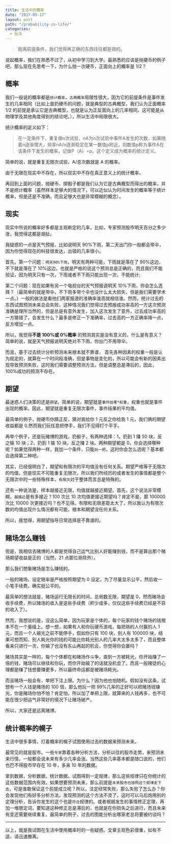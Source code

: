 ```yaml
---
title: 生活中的概率
date: "2017-05-17"
layout: post
path: "/probability-in-life/"
categories:
  - 扯淡
---
```


> 脱离前提条件，我们觉得再正确的东西往往都是错的。

说起概率，我们在熟悉不过了，从初中学习到大学。最熟悉的应该是抛硬币的例子吧，那么现在先思考一下，为什么抛一次硬币，正面向上的概率是 1/2？

<!--more-->

## 概率

我们一般说的概率都是`统计概率`，`古典概率`局限性很大，因为它的前提条件是事件发生的几率相同（比如上面扔硬币的问题，就是典型的古典概型，我们认为正面概率 1/2 的前提是承认它是古典概型，也就是认为正反面向上的几率相同，这可能是从物理学及其他角度得到的结论吧。），所以生活中局限很大。

统计概率的定义如下：

> 在一定条件下，重复做n次试验，nA为n次试验中事件A发生的次数，如果随着n逐渐增大，频率nA/n逐渐稳定在某一数值p附近，则数值p称为事件A在该条件下发生的概率，记做P（A）=p。这个定义成为概率的统计定义。

简单的说，就是重复无限次试验，A/总次数就是 A 的概率。

由于无限在现实中不存在，所以现实中不存在真正意义上的统计概率。

再回到上面的问题，抛硬币、掷骰子都是我们认为它是古典概型而得出的概率，并不是统计概率（虽然样本足够大的情况下，可以近似认为时间发生的概率等于统计概率，但是还是不准确，而且足够大也是非常模糊的概念）。

## 现实

现实中所说的概率好多都是主观断定的几率，比如，专家预测股市明天百分之多少涨，我觉得这都是胡扯。

我疑惑的一点是天气预报，比如说明天 90%下雨，第二天出门你一般都会带伞，因为你觉得现在的科技很发达，出错的几率很小。

首先，第一个问题：`明天90%下雨`，明天有两种可能，下雨就是落在了 90%这边，不下就是落在了 10%这边，也就是严格的说这个预测总是正确的，而且我们不能验证，因为明天只有一次，下雨或者不下雨只能出现一次，不能统计;

第二个问题：现在如果有另一个电视台的天气预报说明天 10%下雨，你会怎么选择？（最简单的就是带伞，不下雨多带个伞也没什么太大损失，但是我们需要学术一点。）一般的做法是看他们两家报道的准确率谁高就相信谁。然而，统计过去的东西试图预测未来总会失败，这种情况我们觉得过去预报成功率高的一方这次预测准确是理所当然的，但是总是有意外发生，加入这次发生了意外，过去成功率高的一方猜错了，会发生什么？最多是修正一下准确率，过去高的一方正确率降一点，反方增加一点。

所以，我觉得**不是 100%或 0%概率** 的预测其实是没有意义的，什么是有意义？简单的说，就是天气预报说明天绝对不下雨，你出门不用带伞。

而且，基于过去统计分析预测未来根本就不靠谱， 首先各种因素的权重一般是认为规定的，就算在一个时间段准确，但是事物是变化的，所以可能会有新的因素出现导致预测失败，这时我们需要调整预测方法，但是调整总是滞后的，因此，100%成功的预测不存在。

## 期望

最迷惑人们决策的还是`期望`。简单的说，期望就是`事件结果*权重`，权重也就是事件出现的概率。因此，期望就是重复无限次事件，事件结果的平均值。

最简单的例子，抛硬币你猜正反，猜对我给你 1 元反之你给我 1 元，我们俩的期望收益都是 0.然而我们玩任意把停手，我们不见得打个平手。

再举个例子，还是玩赌博的游戏，扔骰子，有两种选择：1，扔到 1 赚 50 块，反之输 10 块；2，扔到 1 输 10 块，反之赚 2 块。两种期望都是 0，你会选择哪种呢？如果觉得两种一样，我加一个条件，只能`玩一把`，这时你会怎么选呢？基本都会选择第二种吧。

其实，已经很明白了，期望和有限次的平均值没有任何关系。期望严格等于无限次的均值，但是现实不可能重复无限次，所以我们所经历的或者发生的事情都是整个无限次中的一些特殊样本，`有限次`对于整体而言总是特殊的。

还有一种说法是，样本越接近无限，均值就越接近期望。首先，这个说法非常模糊，`越接近`是有多接近？100 次比 10 次均值更接近期望吗？肯定不是，那 100000 次比 10000 次更接近吗？也不见得。有限和无限差距太大了，所以我认为有限次数的均值出现什么情况都有可能，根本和期望没任何关系。

所以，我觉得，用期望指导日常选择是不靠谱的。

## 赌场怎么赚钱

但是，我相信去赌博的人都是觉得自己运气比别人好能赚到钱，而不是算出那个赌场期望收益是正的（当然，21 点那位哥除外）。

那么我们想象赌场是怎么赚钱的。

一般的赌场，设定赔率是严格按照期望为 0 设定，为了尽量显示公平，然后收一小笔手续费。确实挺公平的。

最简单的想法就是，赌场运行无限长的时间，总局数无限，期望是 0，然而赌场会收手续费，所以赌场的收入是这些手续费（积少成多，仅仅这些手续费已经是不菲的收入了）。

然而，我想说的是，没这么简单。因为玩家是个体的，每个玩家的钱个赌场的钱根本不在一个量级上。想一想，如果有人和你玩硬币游戏，每把熟的人付赢的人 1 元，而且一个人输光之前不能停手，假如你只有 100 块，别人有 100000 块，结果可想而知，别人耗光你的钱的可能比你耗光别人的几率大太多太多了，而且整体看来只进行一次，你输了也没有东山再起的机会，你觉得你会赢吗？

赌场其实是一样的，每个个体都在和赌场作斗争，直到一方被耗光，你开始赚了一倍的钱，赌场可以继续和你玩，而你开始输了的话就没机会了。而且一般赌徒的心理都是赚了钱想要赚更多，所以最终命运都是被赌场耗光。

而且赌场一般会有，单把下注上限。为什么？因为他也怕随机。假如没有这条，试想有一个人钱是赌场的 100 倍，那么他玩一把 99%几率的正好可以把赌场钱赚光，你是赌场你怕不怕？肯定怕，所以加了单把上限，就算来的人钱再多，也不可能在很少把运气非常好的情况下让赌场破产。

所以，大家还是远离赌博。

## 统计概率的幌子

生活中很多事情，打着概率的幌子试图使用过去的数据来预测未来。

最常见的就是股市。一些`专家`靠着各种分析方法，分析以往的股市走势，来预测未来行情，一般都会说未来有多少几率会涨。当然这些几率基本都是随口说的，他们也巴不得股市早存在 10 年，多来 10 年的数据。

拿到数据，分析数据，统计数据，试图得到一定规律，那么这些规律只在你统计的这些数据范围内有效。如果想要预测未来，那么前提是`未来股市也按照这个规律走下去`，可是谁敢保证这个前提成立呢？所以，注定经常失败，那么失败了怎么办？你会发现他们有好多分析方法，发现预测的这个方法不灵了，这时可以马后炮用别的定理分析，告诉你发生的这个也是`符合`规律的。或者根据发生的事情修正定理，再加一堆限定词，要知道这种修正总是滞后的，也就是在你损失之后进行，而且未来有变还需要继续重复。最简单的例子，过去的图能分析出哪家老总将要被约谈吗？

---

以上，就是我试图在生活中使用概率时的一些疑惑。文章主观色彩很重，如有不适，请迅速撤离。
